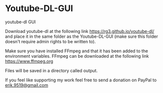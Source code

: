 # Youtube-DL-GUI
youtube-dl GUI

Download youtube-dl at the following link https://rg3.github.io/youtube-dl/ and place it in the same folder as the Youtube-DL-GUI (make sure this folder doesn't require admin rights to be written to).

Make sure you have installed FFmpeg and that it has been added to the environment variables. 
FFmpeg can be downloaded at the following link https://www.ffmpeg.org

Files will be saved in a directory called output.

If you feel like supporting my work feel free to send a donation on PayPal to erik.9519@gmail.com
